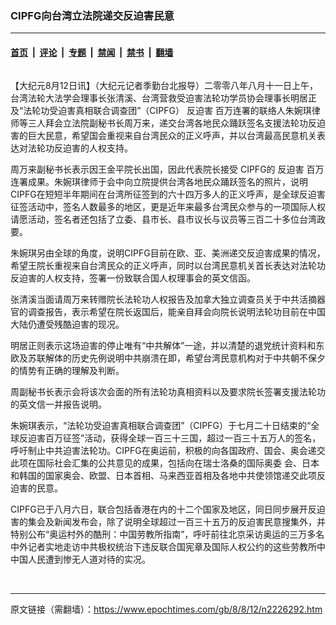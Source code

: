### CIPFG向台湾立法院递交反迫害民意

---

#### [首页](../../../..?n2226292) &nbsp;|&nbsp; [评论](../../../../../epoch-comment?n2226292) &nbsp;|&nbsp; [专题](../../../../../epoch-special?n2226292) &nbsp;|&nbsp; [禁闻](../../../../../epoch-news?n2226292) &nbsp;|&nbsp; [禁书](../../../../../books?n2226292) &nbsp;|&nbsp; [翻墙](https://github.com/gfw-breaker/nogfw/blob/master/README.md?n2226292)


<div class="column" id="artbody" itemprop="articleBody">
 <!-- article content begin -->
 <p>
  【大纪元8月12日讯】（大纪元记者季勤台北报导）二零零八年八月十一日上午，台湾法轮大法学会理事长张清溪、台湾营救受迫害法轮功学员协会理事长明居正及“法轮功受迫害真相联合调查团”（CIPFG）
  <ok href="https://www.epochtimes.com/gb/tag/%E5%8F%8D%E8%BF%AB%E5%AE%B3.html">
   反迫害
  </ok>
  百万连署的联络人朱婉琪律师等三人拜会立法院副秘书长周万来，递交台湾各地民众踊跃签名支援法轮功反迫害的巨大民意，希望国会重视来自台湾民众的正义呼声，并以台湾最高民意机关表达对法轮功反迫害的人权支持。
 </p>
 <p>
  周万来副秘书长表示因王金平院长出国，因此代表院长接受 CIPFG的
  <ok href="https://www.epochtimes.com/gb/tag/%E5%8F%8D%E8%BF%AB%E5%AE%B3.html">
   反迫害
  </ok>
  百万连署成果。朱婉琪律师于会中向立院提供台湾各地民众踊跃签名的照片，说明CIPFG在短短半年期间在台湾所征签到的六十四万多人的正义呼声，是全球反迫害征签活动中，签名人数最多的地区，更是近年来最多台湾民众参与的一项国际人权请愿活动，签名者还包括了立委、县市长、县市议长与议员等三百二十多位台湾政要。
 </p>
 <p>
  朱婉琪另由全球的角度，说明CIPFG目前在欧、亚、美洲递交反迫害成果的情况，希望王院长重视来自台湾民众的正义呼声，同时以台湾民意机关首长表达对法轮功反迫害的人权支持，签署一份致联合国人权理事会的英文信函。
 </p>
 <p>
  张清溪当面请周万来转赠院长法轮功人权报告及加拿大独立调查员关于中共活摘器官的调查报告，表示希望在院长返国后，能亲自拜会向院长说明法轮功目前在中国大陆仍遭受残酷迫害的现况。
 </p>
 <p>
  明居正则表示这场迫害的停止唯有“中共解体”一途，并以清楚的退党统计资料和东欧及苏联解体的历史先例说明中共崩溃在即，希望台湾民意机构对于中共朝不保夕的情势有正确的理解及判断。
 </p>
 <p>
  周副秘书长表示会将该次会面的所有法轮功真相资料以及要求院长签署支援法轮功的英文信一并报告说明。
 </p>
 <p>
  朱婉琪表示，“法轮功受迫害真相联合调查团”（CIPFG）于七月二十日结束的“全球反迫害百万征签”活动，获得全球一百三十三国，超过一百三十五万人的签名，呼吁制止中共迫害法轮功。CIPFG在奥运前，积极的向各国政府、国会、奥会递交此项在国际社会汇集的公共意见的成果，包括向在瑞士洛桑的国际奥委 会、日本和韩国的国家奥会、欧盟、日本首相、马来西亚首相及各地中共使领馆递交此项反迫害的民意。
 </p>
 <p>
  CIPFG已于八月六日，联合包括香港在内的十二个国家及地区，同日同步展开反迫害的集会及新闻发布会，除了说明全球超过一百三十五万的反迫害民意搜集外，并特别公布“奥运村外的酷刑：中国劳教所指南”，呼吁前往北京采访奥运的三万多名中外记者实地走访中共极权统治下违反联合国宪章及国际人权公约的这些劳教所中中国人民遭到惨无人道对待的实况。
  <br/>
  <font color="#ffffff">
   (http://www.dajiyuan.com)
  </font>
 </p>
 <!-- article content end -->
</div>


---

原文链接（需翻墙）：https://www.epochtimes.com/gb/8/8/12/n2226292.htm
